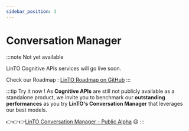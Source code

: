 ```yaml
---
sidebar_position: 3
---
```

# Conversation Manager
:::note Not yet available

LinTO Cognitive APIs services will go live soon. 

Check our Roadmap : [LinTO Roadmap on GitHub](https://github.com/orgs/linto-ai/projects/6)
:::


:::tip Try it now !
As **Cognitive APIs** are still not publicly available as a standalone product, we invite you to benchmark our **outstanding performances** as you try **LinTO's Conversation Manager** that leverages our best models.

👉👉👉[LinTO Conversation Manager - Public Alpha](https://convos.linto.ai) 😃
:::
